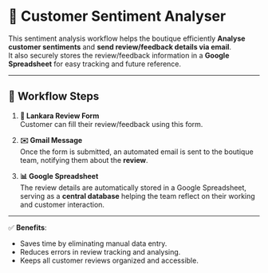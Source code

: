 # 📧 Customer Sentiment Analyser

This sentiment analysis workflow helps the boutique efficiently **Analyse customer sentiments** and **send review/feedback details via email**.  
It also securely stores the review/feedback information in a **Google Spreadsheet** for easy tracking and future reference.

---

## 🔄 Workflow Steps

1. **📝 Lankara Review Form**  
   Customer can fill their review/feedback using this form.

2. **✉️ Gmail Message**  
   Once the form is submitted, an automated email is sent to the boutique team, notifying them about the **review**.

3. **📊 Google Spreadsheet**  
   The review details are automatically stored in a Google Spreadsheet, serving as a **central database** helping the team reflect on their working and customer interaction.

---

✅ **Benefits**:
- Saves time by eliminating manual data entry.  
- Reduces errors in review tracking and analysing.  
- Keeps all customer reviews organized and accessible.
